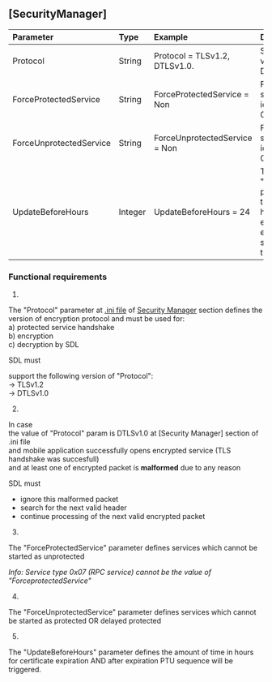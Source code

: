## [SecurityManager]  


|Parameter|Type|Example|Description|
|:---|:----|:----|:----------|
|Protocol|String|Protocol = TLSv1.2, DTLSv1.0.|Supported protocol version TLSv1.2, DTLSv1.0.|
|ForceProtectedService|String|ForceProtectedService = Non|Force protected services (could be id's from 0x01 to 0xFF or “Non” value)|
|ForceUnprotectedService|String|ForceUnprotectedService = Non|Force unprotected services (could be id's from 0x01 to 0xFF or “Non” value)
|UpdateBeforeHours|Integer|UpdateBeforeHours = 24|The "UpdateBeforeHours" parameter defines the amount of time in hours for certificate expiration AND after expiration PTU sequence will be triggered|  

### Functional requirements 

1.  
The "Protocol" parameter at [.ini file](https://github.com/smartdevicelink/sdl_core/blob/develop/src/appMain/smartDeviceLink.ini) of [Security Manager](https://github.com/smartdevicelink/sdl_core/blob/develop/src/appMain/smartDeviceLink.ini#L155) section defines the version of encryption protocol and must be used for:  
a) protected service handshake  
b) encryption  
c) decryption by SDL  

SDL must  

support the following version of "Protocol":  
-> TLSv1.2  
-> DTLSv1.0  

2.  
In case  
the value of "Protocol" param is DTLSv1.0 at [Security Manager] section of .ini file  
and mobile application successfully opens encrypted service (TLS handshake was succesfull)  
and at least one of encrypted packet is **malformed** due to any reason  

SDL must  
- ignore this malformed packet  
- search for the next valid header  
- continue processing of the next valid encrypted packet  

3.  
The "ForceProtectedService" parameter defines services which cannot be started as unprotected

_Info: Service type 0x07 (RPC service) cannot be the value of "ForceprotectedService"_  

4.  
The "ForceUnprotectedService" parameter defines services which cannot be started as protected OR delayed protected  

5.  
The "UpdateBeforeHours" parameter defines the amount of time in hours for certificate expiration AND after expiration PTU sequence will be triggered.
